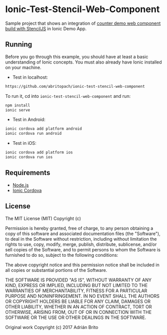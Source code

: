 # Ionic-Test-Stencil-Web-Component

Sample project that shows an integration of [counter demo web component build with StencilJS](https://github.com/abritopach/stencil-counter) 
in Ionic Demo App.

## Running

Before you go through this example, you should have at least a basic understanding of Ionic concepts. You must also already have Ionic installed on your machine.

* Test in localhost:

```bash
https://github.com/abritopach/ionic-test-stencil-web-component
```

To run it, cd into `ionic-test-stencil-web-component` and run:

```bash
npm install
ionic serve
```

* Test in Android: 

```bash
ionic cordova add platform android
ionic cordova run android
```

* Test in iOS: 

```bash
ionic cordova add platform ios
ionic cordova run ios
```


## Requirements

* [Node.js](http://nodejs.org/)
* [Ionic Cordova](https://ionicframework.com/docs/intro/installation/)

## License
   
The MIT License (MIT) Copyright (c)

Permission is hereby granted, free of charge, to any person obtaining a copy of this software and associated documentation files (the "Software"), to deal in the Software without restriction, including without limitation the rights to use, copy, modify, merge, publish, distribute, sublicense, and/or sell copies of the Software, and to permit persons to whom the Software is furnished to do so, subject to the following conditions:

The above copyright notice and this permission notice shall be included in all copies or substantial portions of the Software.

THE SOFTWARE IS PROVIDED "AS IS", WITHOUT WARRANTY OF ANY KIND, EXPRESS OR IMPLIED, INCLUDING BUT NOT LIMITED TO THE WARRANTIES OF MERCHANTABILITY, FITNESS FOR A PARTICULAR PURPOSE AND NONINFRINGEMENT. IN NO EVENT SHALL THE AUTHORS OR COPYRIGHT HOLDERS BE LIABLE FOR ANY CLAIM, DAMAGES OR OTHER LIABILITY, WHETHER IN AN ACTION OF CONTRACT, TORT OR OTHERWISE, ARISING FROM, OUT OF OR IN CONNECTION WITH THE SOFTWARE OR THE USE OR OTHER DEALINGS IN THE SOFTWARE.
   
Original work Copyright (c) 2017 Adrián Brito

